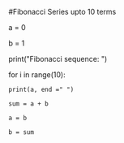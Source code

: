 #Fibonacci Series upto 10 terms

a = 0

b = 1

print("Fibonacci sequence: ")

for i in range(10):

    print(a, end =" ")
    
    sum = a + b
    
    a = b
    
    b = sum
    
